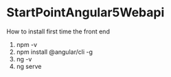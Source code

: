 # StartPointAngular5Webapi

How to install first time the front end 
1. npm -v
2. npm install @angular/cli -g
3. ng -v
4. ng serve
